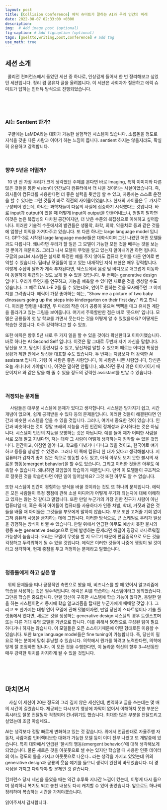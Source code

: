 ```yaml
---
layout: post
title: [Collision Conference] 에릭 슈미트가 말하는 AI와 우리 인간의 미래
date: 2022-08-07 02:33:00 +0300
description: 
img:  # Add image post (optional)
fig-caption: # Add figcaption (optional)
tags: [gueltto,writing,post,conference] # add tag
use_math: true
---
```


## **세션 소개**

&#160;&#160;콜리전 컨퍼런스에서 들었던 세션 중 하나로, 인상깊게 들어서 한 번 정리해보고 싶었던 세션입니다. 정리 겸 공유차 글을 올려봅니다. 이 세션은 사회자가 질문하고 에릭 슈미트가 답하는 인터뷰 방식으로 진행되었습니다.

​                                       

​                                         

### AI는 Sentient 한가?

&#160;&#160;구글에는 LaMDA라는 대화가 가능한 실험적인 시스템이 있습니다. 소름돋을 정도로 지식을 갖춘 다른 사람과 이야기 하는 느낌이 듭니다. sentient 하지는 않을지라도, 확실히 유용하고 강력합니다.

​                                            

### 향후 5년은 어떨까?

&#160;&#160;10 년 전 가장 우리가 크게 생각했던 주제를 본다면 바로 Imaging, 특히 이미지와 다른 많은 것들을 통한 vision이 인간보다 컴퓨터에서 더 나을 것이라는 사실이었습니다. 즉, 의사들이 컴퓨터를 사용한다면 더 좋은 실력을 뒷받침 할 수 있고, 자동차는 스스로 운전을 할 수 있다는 그런 것들이 바로 직전의 사이클이었습니다. 현재의 사이클은 두 가지로 구성되어 있는데, 하나는 과학자들이 다음의 사실에 집중하기 시작했다는 것입니다. 바로 input과 output이 있을 때 어떻게 input이 output을 만들어내느냐, 엄밀히 말하면 이것은 높은 복잡성의 다차원 공간이지만, 더 낮은 수준의 복잡성으로 이해하고 싶어합니다. 이러한 기술적 수준에서의 발견들은 생물학, 화학, 의학, 약물치료 등과 같은 것들에 엄청난 이익을 가져다주고 있습니다. 또 다른 하나는 large language model 입니다. GPT-3로 시작된 large language model들은 대화식이며 그간 나왔던 어떤 모델들과도 다릅니다. 왜냐하면 우리가 할 일은 그 모델이 가능한 모든 것을 배우는 것을 보는 것 뿐이기 때문이죠. 그러고 나서 모델이 무엇을 알고 있는지 알아내기만 하면 됩니다. 구글의 paLM 시스템은 실제로 특정한 예를 주지 않아도 컴퓨터 언어를 다른 언어로 번역할 수 있습니다. 딥러닝 모델들이 얻고 있는 내재적인 지식 표현은 매우 강력합니다. 이렇게 수십억 달러가 계속 투자된다면, 텍스트에서 음성 및 비디오로 매끄럽게 이동하며 동일하게 취급되는 것도 보게 될 수 있을 것입니다. 두 번째는 generative design 입니다. 우리가 무언가를 연구하고, 기능을 예측할 수 있다면 새로운 것을 생성할 수도 있습니다. 그 예로 DALL-E 2를 들 수 있는데요, 언어로 원하는 것을 묘사해주면 그 이미지를 그려줍니다. 에릭이 가장 좋아하는 예는, "Show me a picture of two baby dinosaurs going up the steps into kindergarten on their first day." 라고 합니다. 이러한 명령을 내리면, 두 마리의 작은 아기 공룡이 웃으며 백팩을 매고 유치원 계단을 올라가고 있는 그림을 보여줍니다. 여기서 주목할만한 점은 바로 '웃으며' 입니다. 모델은 공룡들이 첫 날 학교를 가면서 웃는다는 것을 어떻게 알 수 있었을까요? 어떻게든 학습한 것입니다. 아주 강력하다고 할 수 있죠. 

또한 에릭은 향후 5년 내로 두 가지 일을 할 수 있을 것이라 확신한다고 이야기했습니다. 바로 하나는 AI Second Self 입니다. 이것은 말 그대로 두번째 자기 자신을 말합니다. 당신을 보고, 당신이 훈련시킬 수 있고, 당신처럼 말할 수 있으며 때로는 어떠한 특정한 상황과 제한 안에서 당신을 대표할 수도 있습니다. 두 번째는 지금보다 더 강력한 AI assistant 입니다. 가령 이 사람은 좋은 사람입니다, 이 사람은 나쁜 사람입니다, 당신은 오늘 캐나다에 가야합니다, 이것은 말하면 안됩니다, 왜냐하면 좋지 않은 이야기이기 때문이지요 와 같은 말을 해 줄 수 있을 정도의 강력한 assistant를 만날 수 있습니다. 

​                                      

### 걱정되는 문제들

&#160;&#160;&#160;&#160;사람들은 대부분 시스템에 문제가 있다고 생각합니다. 시스템은 망가지기 쉽고, 시간 개념이 없으며, 쉽게 공격받을 수 있다 등의 문제들입니다. 이러한 것들이 해결된다면 인간과 비슷한 시스템을 얻을 수 있을 것입니다. 그러나, 여기서 중요한 것이 있습니다. 인간과 비슷하다는 것이 정말 또래의 지능을 가진 인간의 정체성과 유사하다는 것은 아닙니다. 시스템이 인간의 지능을 모방하는 것은 아닙니다. 예를 들어 제가 어떠한 사람을 서로 오래 알고 지낸다면, 저는 대략 그 사람이 어떻게 생각하는지 짐작할 수 있을 것입니다. 인간이고, 아침엔 일어나고, 학교를 다녔거나 다니고 있을 것이고, 한국어로 얘기하고 등등을 상상할 수 있겠죠. 그러나 이 쪽에 컴퓨터 한 대가 있다고 생각해봅시다. 저 컴퓨터가 갑자기 좋지 않은 쪽으로 행동할 수도 있고, 아직 아무도 보지 못한 불시의 새로운 행동(emergent behavior)을 할 수도 있습니다. 그리고 이러한 것들은 아무도 예측할 수 없습니다. 왜냐하면 끊임없이 학습하기 때문입니다. 만약 이 모델들이 구조적으로 잘못된 것을 학습한다면 어떤 일이 일어날까요? 그것 또한 아무도 알 수 없습니다. 

또한 시스템이 인간이 경험하는 방식을 바꿀 것이라는 것도 또 하나의 문제입니다. 에릭은 모든 사람들이 특정 쟁점에 관해 소셜 미디어가 어떻게 무기화 되는지에 대해 이해하고 있지는 않는 것 같다고 말합니다. 또한 만일 누군가의 가장 친한 친구가 사람이 아닌 컴퓨터일 때, 혹은 특히 아이들이 컴퓨터를 사용하다가 인종 차별, 학대, 거짓과 같은 것들을 배울 때 아이들은 그것들을 부모에게 말하지 않습니다. 부모 또한 고쳐줄 기회 없이 그저 컴퓨터 사용을 금지하는 데에 그칩니다. 이러한 방식으로, 큰 스케일로 우리가 일상을 경험하는 방식이 바뀔 수 있습니다. 만일 위에서 언급한 아무도 예상치 못한 불시의 행동 또는 generative design으로 인해 발생하는 문제라면 해결이 굉장히 까다로워질 가능성이 높습니다. 우리는 모델이 무엇을 할 지 모르기 때문에 편집증적으로 모든 것을 걱정하고 두려워하게 될 수 있을 것입니다. 에릭은 이러한 것들이 나중에 쟁점이 될 것이라고 생각하며, 현재 중점을 두고 걱정하는 문제라고 말했습니다. 

​                                  

### 청중들에게 하고 싶은 말

&#160;&#160;위의 문제들을 떠나 긍정적인 측면으로 봤을 때, 비즈니스를 할 때 있어서 알고리즘에 학습을 사용하는 것은 필수적입니다. 에릭은 AI를 학습하는 시스템이라고 정의했습니다. 그만큼 학습은 중요합니다. 만일 당신이 구축한 시스템에 학습 기능이 없다면, 동일한 일을 하는 시스템이면서 동시에 학습 알고리즘을 탑재한 누군가에게 패배할 것입니다. 그리고 또 한가지는 대형 언어 모델에 관해 덧붙이자면, 만일 당신이 스타트업이나 기술 플랫폼에서 있다면, 새로운 것을 생성하는 generative design 시스템의 경우 트랜스포머 또는 다른 거대 유명 모델을 기반으로 합니다. 이를 위해서 50명으로 구성된 팀이 필요하다거나 하지는 않습니다. 이 모델들은 오픈 소스이기때문에 어떤 형태로든 이용할 수 있습니다. 또한 large language model들은 fine tuning이 가능합니다. 즉, 당신이 필요로 하는 분야에 맞춰 튜닝할 수 있습니다. 의학에서 뭔가를 하려고 노력한다면, 의학에 맞게 잘 조정하면 됩니다. 이 모든 것을 수행한다면, 이 놀라운 혁신의 향후 3~4년동안 매우 강력한 위치를 차지하게 될 수 있을 것입니다. 

​                                   

​                                              

## 마치면서

&#160;&#160; 사실 이 세션이 20분 정도의 그리 길지 않은 세션인데, 번역하고 글을 쓰는데는 몇 배의 시간이 걸렸습니다. 제공되는 다시보기 영상에 자막이 없어서 이해하지 못한 부분은 혹시라도 잘못 전달될까 걱정되어 건너뛰기도 했습니다. 최대한 많은 부분을 전달드리고 싶었는데 조금 아쉽네요.. 

AI는 생각보다 정말 빠르게 변화하고 있는 것 같습니다. 위에서 언급한대로 자율주행 자동차, 사람처럼 인터랙티브한 대화가 가능한 모델 등이 이미 전부 나왔고 또 개발중에 있습니다. 특히 대화에서 언급된 '불시의 행동(emergent behavior)'에 대해 생각해보게 되었습니다. 물론 새로운 것을 아웃풋으로 낼 수는 있지만 학습할 때 사용한 인풋 데이터의 어느 정도의 틀을 가지고 아웃풋으로 나온다.. 라는 생각을 가지고 있었는데 위의 generative design과 공룡의 웃음 얘기를 들으니 생각이 완전히 바뀌었습니다. 더 경각심을 가지고 다뤄봐야 할 문제인 것 같습니다. 

컨퍼런스 당시 세션을 들었을 때는 약간 후루룩 지나간 느낌이 컸는데, 이렇게 다시 들으며 정리하니 복기도 되고 놓친 내용도 다시 캐치할 수 있어 좋았습니다. 앞으로도 하나씩 정리하며 복습하는 시간을 가져야겠습니다.

읽어주셔서 감사합니다.

​              

​                                   

​                                   

​                                   
